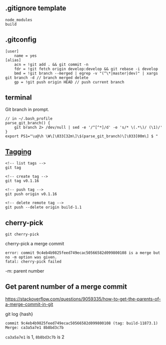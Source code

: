 ## .gitignore template

```
node_modules
build
```

## .gitconfig

```
[user]
	name = yes
[alias]
	acn = !git add . && git commit -n
	fdr = !git fetch origin develop:develop && git rebase -i develop
	bmd = !git branch --merged | egrep -v "(^\*|master|dev)" | xargs git branch -d // branch merged delete
	gp = !git push origin HEAD // push current branch
```

## terminal

Git branch in prompt.

```
// in ~/.bash_profile
parse_git_branch() {
	git branch 2> /dev/null | sed -e '/^[^*]/d' -e 's/* \(.*\)/ (\1)/'
}
export PS1="\u@\h \W\[\033[32m\]\$(parse_git_branch)\[\033[00m\] $ "
```

## [Tagging](https://git-scm.com/book/en/v2/Git-Basics-Tagging)

```
<!-- list tags -->
git tag

<!-- create tag -->
git tag v0.1.16

<!-- push tag -->
git push origin v0.1.16

<!-- delete remote tag -->
git push --delete origin build-1.1
```

## cherry-pick

```
git cherry-pick
```

cherry-pick a merge commit

```
error: commit 9c4eb4b9825feed749ecac50566582d099800108 is a merge but no -m option was given.
fatal: cherry-pick failed
```

-m: parent number

## Get parent number of a merge commit

https://stackoverflow.com/questions/9059335/how-to-get-the-parents-of-a-merge-commit-in-git

git log {hash}

```
commit 9c4eb4b9825feed749ecac50566582d099800108 (tag: build-11873.1)
Merge: ca3a5a7e1 8b8bd3c7b
```

`ca3a5a7e1` is 1, `8b8bd3c7b` is 2
